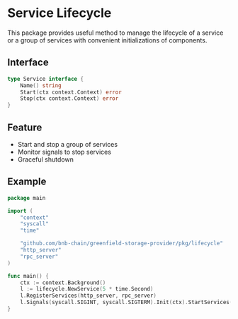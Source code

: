 # Service Lifecycle

This package provides useful method to manage the lifecycle of a service or a group of services with convenient initializations of components.

## Interface

```go
type Service interface {
	Name() string
	Start(ctx context.Context) error
	Stop(ctx context.Context) error
}
```

## Feature

- Start and stop a group of services
- Monitor signals to stop services
- Graceful shutdown

## Example

```go
package main

import (
	"context"
	"syscall"
	"time"

	"github.com/bnb-chain/greenfield-storage-provider/pkg/lifecycle"
	"http_server"
	"rpc_server"
)

func main() {
	ctx := context.Background()
	l := lifecycle.NewService(5 * time.Second)
	l.RegisterServices(http_server, rpc_server)
	l.Signals(syscall.SIGINT, syscall.SIGTERM).Init(ctx).StartServices(ctx).Wait(ctx)
}
```

